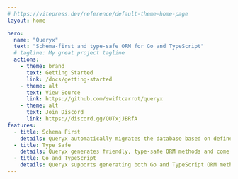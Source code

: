 ```yaml
---
# https://vitepress.dev/reference/default-theme-home-page
layout: home

hero:
  name: "Queryx"
  text: "Schema-first and type-safe ORM for Go and TypeScript"
  # tagline: My great project tagline
  actions:
    - theme: brand
      text: Getting Started
      link: /docs/getting-started
    - theme: alt
      text: View Source
      link: https://github.com/swiftcarrot/queryx
    - theme: alt
      text: Join Discord
      link: https://discord.gg/QUTxjJBRfA
features:
  - title: Schema First
    details: Queryx automatically migrates the database based on defined models in a queryx schema file.
  - title: Type Safe
    details: Queryx generates friendly, type-safe ORM methods and come with autocomplete support and are free from type-related errors.
  - title: Go and TypeScript
    details: Queryx supports generating both Go and TypeScript ORM methods.
---
```

